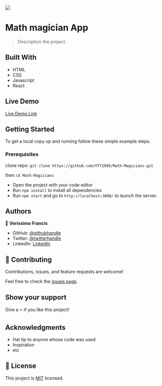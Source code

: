 ![](https://img.shields.io/badge/Microverse-blueviolet)

# Math magician App

> Description the project.


## Built With

- HTML
- CSS
- Javascript
- React

## Live Demo

[Live Demo Link](https://livedemo.com)


## Getting Started

To get a local copy up and running follow these simple example steps.

### Prerequisites

clone repo: `git clone https://github.com/VTY1999/Math-Magicians.git`

then
`cd Math-Magicians`

- Open the project with your code editor
- Run `npm install` to install all dependencies
- Run `npm start` and go to `http://localhost:3000/` to launch the server.


## Authors

👤 **Verissimo Francis**

- GitHub: [@githubhandle](https://github.com/VTY1999)
- Twitter: [@twitterhandle](https://twitter.com/verissimoty?s=09)
- LinkedIn: [LinkedIn](https://www.linkedin.com/in/francis-verissimo-b5b4521b1/)

## 🤝 Contributing

Contributions, issues, and feature requests are welcome!

Feel free to check the [issues page](../../issues/).

## Show your support

Give a ⭐️ if you like this project!

## Acknowledgments

- Hat tip to anyone whose code was used
- Inspiration
- etc

## 📝 License

This project is [MIT](./MIT.md) licensed.
